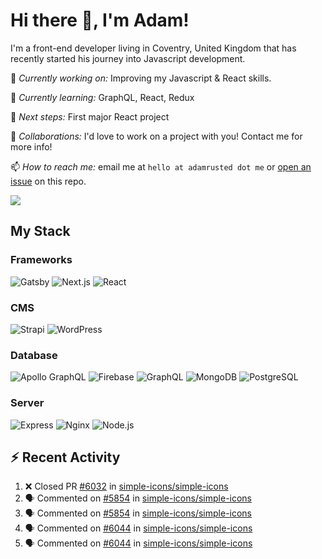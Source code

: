 # Hi there 👋, I'm Adam!

I'm a front-end developer living in Coventry, United Kingdom that has recently started his journey into Javascript development.

🔨 *Currently working on:* Improving my Javascript & React skills.

🌱 *Currently learning:* GraphQL, React, Redux

🎯 *Next steps:* First major React project

🤝 *Collaborations:* I'd love to work on a project with you! Contact me for more info!

📫 *How to reach me:* email me at `hello at adamrusted dot me` or [open an issue](https://github.com/adamrusted/adamrusted/issues/new) on this repo.

<a href="https://www.buymeacoffee.com/adamrusted" target="_blank"><img src="https://img.shields.io/static/v1?label=Buy%20Me%20A%20Coffee&message=adamrusted&color=FFDD00&logo=buy-me-a-coffee&logoColor=white"/></a>

## My Stack
### Frameworks
![Gatsby](https://img.shields.io/static/v1?logo=gatsby&label=&message=GATSBY&style=for-the-badge&color=663399&logoColor=white) ![Next.js](https://img.shields.io/static/v1?logo=next-dot-js&label=&message=NEXT.JS&style=for-the-badge&color=000000&logoColor=white) ![React](https://img.shields.io/static/v1?logo=react&label=&message=REACT&style=for-the-badge&color=61DAFB&logoColor=black) 

### CMS
![Strapi](https://img.shields.io/static/v1?logo=strapi&label=&message=STRAPI&style=for-the-badge&color=2F2E8B&logoColor=white) ![WordPress](https://img.shields.io/static/v1?logo=wordpress&label=&message=WORDPRESS&style=for-the-badge&color=21759B&logoColor=white)

### Database
![Apollo GraphQL](https://img.shields.io/static/v1?logo=apollo%20graphql&label=&message=APOLLO%20GRAPHQL&style=for-the-badge&color=311C87&logoColor=white) ![Firebase](https://img.shields.io/static/v1?logo=firebase&label=&message=FIREBASE&style=for-the-badge&color=FFCA28&logoColor=black) ![GraphQL](https://img.shields.io/static/v1?logo=graphql&label=&message=GRAPHQL&style=for-the-badge&color=E10098&logoColor=white) ![MongoDB](https://img.shields.io/static/v1?logo=mongodb&label=&message=MONGODB&style=for-the-badge&color=47A248&logoColor=white) ![PostgreSQL](https://img.shields.io/static/v1?logo=postgresql&label=&message=POSTGRESQL&style=for-the-badge&color=336791&logoColor=white)

### Server
![Express](https://img.shields.io/static/v1?logo=express&label=&message=EXPRESS&style=for-the-badge&color=000000&logoColor=white) ![Nginx](https://img.shields.io/static/v1?logo=nginx&label=&message=NGINX&style=for-the-badge&color=009639&logoColor=white) ![Node.js](https://img.shields.io/static/v1?logo=node-dot-js&label=&message=NODE.JS&style=for-the-badge&color=339933&logoColor=white)

## :zap: Recent Activity
<!--START_SECTION:activity-->
1. ❌ Closed PR [#6032](https://github.com/simple-icons/simple-icons/pull/6032) in [simple-icons/simple-icons](https://github.com/simple-icons/simple-icons)
2. 🗣 Commented on [#5854](https://github.com/simple-icons/simple-icons/issues/5854) in [simple-icons/simple-icons](https://github.com/simple-icons/simple-icons)
3. 🗣 Commented on [#5854](https://github.com/simple-icons/simple-icons/issues/5854) in [simple-icons/simple-icons](https://github.com/simple-icons/simple-icons)
4. 🗣 Commented on [#6044](https://github.com/simple-icons/simple-icons/issues/6044) in [simple-icons/simple-icons](https://github.com/simple-icons/simple-icons)
5. 🗣 Commented on [#6044](https://github.com/simple-icons/simple-icons/issues/6044) in [simple-icons/simple-icons](https://github.com/simple-icons/simple-icons)
<!--END_SECTION:activity-->
